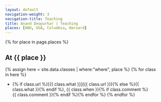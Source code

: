```yaml
---
layout: default
navigation-weight: 3
navigation-title: Teaching
title: Anand Deopurkar | Teaching
places: [ANU, UGA, Columbia, Harvard]
---
```


{% for place in page.places %}
## At {{ place }}
{% assign here = site.data.classes | where:"where", place %}
{% for class in here %}
* {% if class.url %}[{{ class.what }}]({{ class.url }}){% else %}{{ class.what }}{% endif %}, {{ class.when }}{% if class.comment %}<br>{{ class.comment }}{% endif %}{% endfor %}
{% endfor %}
